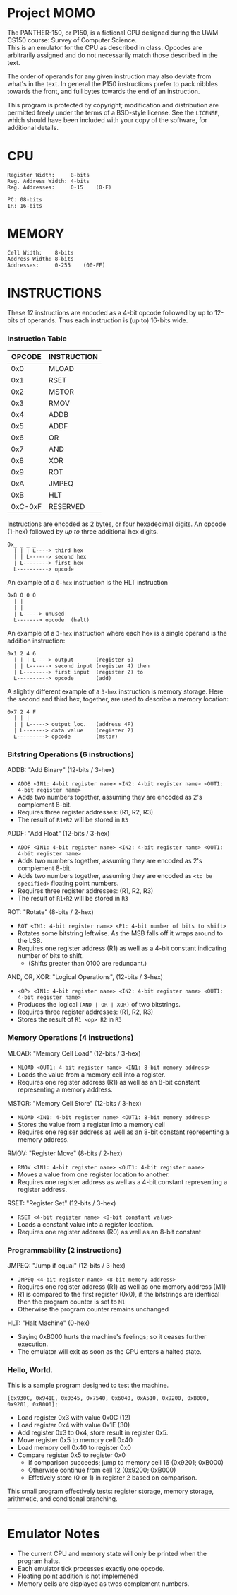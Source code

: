 Project MOMO
===

The PANTHER-150, or P150, is a fictional CPU designed during the UWM CS150 course: Survey of Computer Science.  
This is an emulator for the CPU as described in class. Opcodes are arbitrarily assigned and do not necessarily
match those described in the text.

The order of operands for any given instruction may also deviate from what's in the text.
In general the P150 instructions prefer to pack nibbles towards the front, and full bytes towards
the end of an instruction.

This program is protected by copyright; modification and distribution are permitted 
freely under the terms of a BSD-style license. See the `LICENSE`, which should have 
been included with your copy of the software, for additional details.

CPU
===


```
Register Width:     8-bits
Reg. Address Width: 4-bits
Reg. Addresses:     0-15 	(0-F)

PC: 08-bits
IR: 16-bits
```


MEMORY
======

```
Cell Width:    8-bits
Address Width: 8-bits
Addresses:     0-255 	(00-FF)
```

INSTRUCTIONS
============

These 12 instructions are encoded as a 4-bit opcode followed by up to 12-bits of operands.
Thus each instruction is (up to) 16-bits wide.

### Instruction Table

OPCODE  | INSTRUCTION
--------|------------
0x0     | MLOAD
0x1     |  RSET
0x2     | MSTOR
0x3     |  RMOV
0x4     |  ADDB
0x5     |  ADDF
0x6     |    OR
0x7     |   AND
0x8     |   XOR
0x9     |   ROT
0xA     | JMPEQ
0xB     |   HLT
0xC-0xF | RESERVED

Instructions are encoded as 2 bytes, or four hexadecimal digits.
An opcode (1-hex) followed by _up to_ three additional hex digits.

	0x_ _ _ _
	  | | | L----> third hex
	  | | L------> second hex
      | L--------> first hex
      L----------> opcode

An example of a `0-hex` instruction is the HLT instruction

	0xB 0 0 0
	  | |
	  | |
      | L-----> unused
      L-------> opcode 	(halt)


An example of a `3-hex` instruction where each hex is a single operand 
is the addition instruction:

	0x1 2 4 6
	  | | | L----> output       (register 6)
	  | | L------> second input (register 4) then
      | L--------> first input  (register 2) to
      L----------> opcode       (add)

A slightly different example of a `3-hex` instruction is memory storage.
Here the second and third hex, together, are used to describe a memory location:

	0x7 2 4 F
	  | | | 
	  | | L-----> output loc.	(address 4F)
      | L-------> data value 	(register 2) 
      L---------> opcode		(mstor)


### Bitstring Operations (6 instructions)

ADDB: "Add Binary"	(12-bits / 3-hex)

  * `ADDB <IN1: 4-bit register name> <IN2: 4-bit register name> <OUT1: 4-bit register name>`
  * Adds two numbers together, assuming they are encoded as 2's complement 8-bit.
  * Requires three register addresses: (R1, R2, R3)
  * The result of `R1+R2` will be stored in `R3`

ADDF: "Add Float"	(12-bits / 3-hex)

  * `ADDF <IN1: 4-bit register name> <IN2: 4-bit register name> <OUT1: 4-bit register name>`
  * Adds two numbers together, assuming they are encoded as 2's complement 8-bit.
  * Adds two numbers together, assuming they are encoded as `<to be specified>` floating point numbers.
  * Requires three register addresses: (R1, R2, R3)
  * The result of `R1+R2` will be stored in `R3`

ROT: "Rotate" 	(8-bits / 2-hex)

  * `ROT <IN1: 4-bit register name> <P1: 4-bit number of bits to shift>`
  * Rotates some bitstring leftwise. As the MSB falls off it wraps around to the LSB.
  * Requires one register address (R1) as well as a 4-bit constant indicating number of bits to shift.
    * (Shifts greater than 0100 are redundant.)

AND, OR, XOR: "Logical Operations",  (12-bits / 3-hex)

  * `<OP> <IN1: 4-bit register name> <IN2: 4-bit register name> <OUT1: 4-bit register name>`
  * Produces the logical `(AND | OR | XOR)` of two bitstrings.
  * Requires three register addresses: (R1, R2, R3)
  * Stores the result of `R1 <op> R2` in `R3`

### Memory Operations (4 instructions)

MLOAD: "Memory Cell Load" (12-bits / 3-hex)

  * `MLOAD <OUT1: 4-bit register name> <IN1: 8-bit memory address>`
  * Loads the value from a memory cell into a register.
  * Requires one register address (R1) as well as an 8-bit constant representing a memory address.

MSTOR: "Memory Cell Store" (12-bits / 3-hex)

  * `MLOAD <IN1: 4-bit register name> <OUT1: 8-bit memory address>`
  * Stores the value from a register into a memory cell
  * Requires one regiser address as well as an 8-bit constant representing a memory address.

RMOV: "Register Move" (8-bits / 2-hex)

  * `RMOV <IN1: 4-bit register name> <OUT1: 4-bit register name>`
  * Moves a value from one register location to another.
  * Requires one register address as well as a 4-bit constant representing a register address.

RSET: "Register Set" (12-bits / 3-hex)

  * `RSET <4-bit register name> <8-bit constant value>`
  * Loads a constant value into a register location.
  * Requires one register address (R0) as well as an 8-bit constant

### Programmability (2 instructions)

JMPEQ: "Jump if equal" (12-bits / 3-hex)

  * `JMPEQ <4-bit register name> <8-bit memory address>`
  * Requires one register address (R1) as well as one memory address (M1)
  * R1 is compared to the first register (0x0), if the bitstrings are identical
    then the program counter is set to `M1`
  * Otherwise the program counter remains unchanged

HLT: "Halt Machine" (0-hex)

  * Saying 0xB000 hurts the machine's feelings; so it ceases further execution.
  * The emulator will exit as soon as the CPU enters a halted state.

### Hello, World.

This is a sample program designed to test the machine.

 	[0x930C, 0x941E, 0x0345, 0x7540, 0x6040, 0xA510, 0x9200, 0xB000, 0x9201, 0xB000];

  * Load register 0x3 with value 0x0C (12)
  * Load register 0x4 with value 0x1E (30)
  * Add register  0x3 to 0x4, store result in register 0x5.
  * Move register 0x5 to memory cell 0x40
  * Load memory cell 0x40 to register 0x0
  * Compare register 0x5 to register  0x0
    * If comparison succeeds; jump to memory cell 16 (0x9201; 0xB000)
    * Otherwise continue from cell 12 (0x9200; 0xB000)
    * Effetively store (0 or 1) in register 2 based on comparison.

This small program effectively tests: register storage, memory storage, arithmetic, and conditional branching.

---

Emulator Notes
===

* The current CPU and memory state will only be printed when the program halts.
* Each emulator tick processes exactly one opcode.
* Floating point addition is not implemened
* Memory cells are displayed as twos complement numbers.
